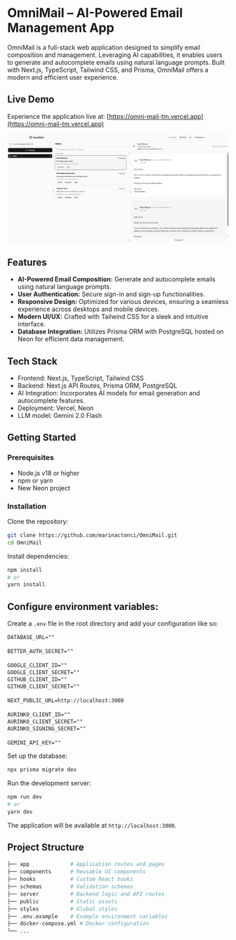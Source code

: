 # OmniMail – AI-Powered Email Management App
OmniMail is a full-stack web application designed to simplify email composition and management. Leveraging AI capabilities, it enables users to generate and autocomplete emails using natural language prompts. Built with Next.js, TypeScript, Tailwind CSS, and Prisma, OmniMail offers a modern and efficient user experience.

## Live Demo
Experience the application live at: [https://omni-mail-tm.vercel.app](https://omni-mail-tm.vercel.app)

![Screenshot](screenshot.png "Title")

## Features
- **AI-Powered Email Composition:** Generate and autocomplete emails using natural language prompts.
- **User Authentication:** Secure sign-in and sign-up functionalities.
- **Responsive Design:** Optimized for various devices, ensuring a seamless experience across desktops and mobile devices.
- **Modern UI/UX:** Crafted with Tailwind CSS for a sleek and intuitive interface.
- **Database Integration:** Utilizes Prisma ORM with PostgreSQL hosted on Neon for efficient data management.

## Tech Stack
- Frontend: Next.js, TypeScript, Tailwind CSS
- Backend: Next.js API Routes, Prisma ORM, PostgreSQL
- AI Integration: Incorporates AI models for email generation and autocomplete features.
- Deployment: Vercel, Neon
- LLM model: Gemini 2.0 Flash

## Getting Started
### Prerequisites
- Node.js v18 or higher
- npm or yarn
- New Neon project

### Installation
Clone the repository:

```bash
git clone https://github.com/marinactonci/OmniMail.git
cd OmniMail
```

Install dependencies:

```bash
npm install
# or
yarn install
```

## Configure environment variables:

Create a `.env` file in the root directory and add your configuration like so:

```env
DATABASE_URL=""

BETTER_AUTH_SECRET=""

GOOGLE_CLIENT_ID=""
GOOGLE_CLIENT_SECRET=""
GITHUB_CLIENT_ID=""
GITHUB_CLIENT_SECRET=""

NEXT_PUBLIC_URL=http://localhost:3000

AURINKO_CLIENT_ID=""
AURINKO_CLIENT_SECRET=""
AURINKO_SIGNING_SECRET=""

GEMINI_API_KEY=""
```

Set up the database:

```bash
npx prisma migrate dev
```

Run the development server:

```bash
npm run dev
# or
yarn dev
```

The application will be available at `http://localhost:3000`.

## Project Structure
```bash
├── app             # Application routes and pages
├── components      # Reusable UI components
├── hooks           # Custom React hooks
├── schemas         # Validation schemas
├── server          # Backend logic and API routes
├── public          # Static assets
├── styles          # Global styles
├── .env.example    # Example environment variables
├── docker-compose.yml # Docker configuration
└── ...
```
